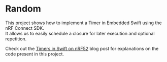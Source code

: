 # Random

This project shows how to implement a Timer in Embedded Swift using the nRF Connect SDK.  
It allows us to easily schedule a closure for later execution and optional repetition.  

Check out the [Timers in Swift on nRF52](https://www.ericbariaux.com/posts/timer_swift_nrf52/) blog post for explanations on the code present in this project.